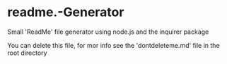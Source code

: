 # readme.-Generator
Small 'ReadMe' file generator using node.js and the inquirer package

You can delete this file, for mor info see the 'dontdeleteme.md' file in the root directory
